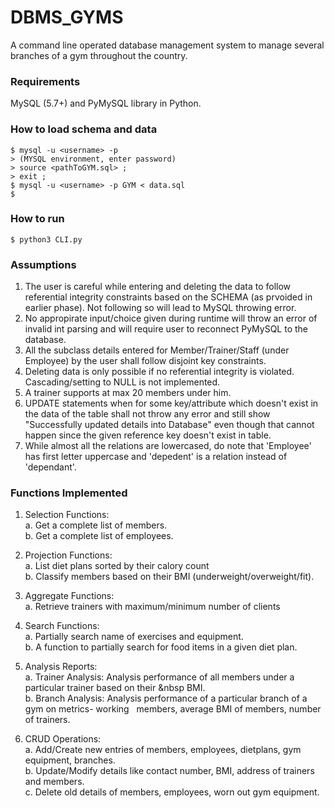 # DBMS_GYMS
A command line operated database management system to manage several branches of a gym throughout the country.

### Requirements

MySQL (5.7+) and PyMySQL library in Python. 

### How to load schema and data

```
$ mysql -u <username> -p 
> (MYSQL environment, enter password)
> source <pathToGYM.sql> ; 
> exit ; 
$ mysql -u <username> -p GYM < data.sql
$ 
```

### How to run

```
$ python3 CLI.py
```

### Assumptions

1. The user is careful while entering and deleting the data to follow referential integrity constraints based on the SCHEMA (as prvoided in earlier phase). Not following so will lead to MySQL throwing error.
2. No appropirate input/choice given during runtime will throw an error of invalid int parsing and will require user to reconnect PyMySQL to the database.
3. All the subclass details entered for Member/Trainer/Staff (under Employee) by the user shall follow disjoint key constraints.
4. Deleting data is only possible if no referential integrity is violated. Cascading/setting to NULL is not implemented.
5. A trainer supports at max 20 members under him.
6. UPDATE statements when for some key/attribute which doesn't exist in the data of the table shall not throw any error and still show "Successfully updated details into Database" even though that cannot happen since the given reference key doesn't exist in table. 
7. While almost all the relations are lowercased, do note that 'Employee' has first letter uppercase and 'depedent' is a relation instead of 'dependant'. 


### Functions Implemented
1. Selection Functions:\
  a. Get a complete list of members.\
  b. Get a complete list of employees.
  
2. Projection Functions:\
  a. List diet plans sorted by their calory count\
  b. Classify members based on their BMI (underweight/overweight/fit).

3. Aggregate Functions: \
  a. Retrieve trainers with maximum/minimum number of clients

4. Search Functions:\
  a. Partially search name of exercises and equipment.\
  b. A function to partially search for food items in a given diet plan.
  
 5. Analysis Reports:\
  a. Trainer Analysis: Analysis performance of all members under a particular trainer based on their          &nbsp BMI.\
  b. Branch Analysis: Analysis performance of a particular branch of a gym on metrics- working                &nbsp; members, average BMI of members, number of trainers.
 
 6. CRUD Operations:\
   a. Add/Create new entries of members, employees, dietplans, gym equipment, branches.\
   b. Update/Modify details like contact number, BMI, address of trainers and members.\
   c. Delete old details of members, employees, worn out gym equipment.
